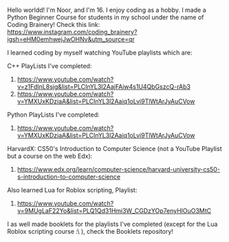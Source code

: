Hello worldd! I'm Noor, and I'm 16.
I enjoy coding as a hobby.
I made a Python Beginner Course for students in my school under the name of Coding Brainery! Check this link:
https://www.instagram.com/coding_brainery?igsh=eHM0emhwejJwOHNv&utm_source=qr

I learned coding by myself watching YouTube playlists which are:

C++ PlayLists I've completed:
1. https://www.youtube.com/watch?v=z1FdInL8sjg&list=PLCInYL3l2AajFAiw4s1U4QbGszcQ-rAb3
2. https://www.youtube.com/watch?v=YMXUxKDziaA&list=PLCInYL3l2Aaiq1oLvi9TlWtArJyAuCVow

Python PlayLists I've completed:
1. [https://www.youtube.com/watch?v=YMXUxKDziaA&list=PLCInYL3l2Aaiq1oLvi9TlWtArJyAuCVow
](http://youtube.com/watch?v=h3VCQjyaLws&list=PLuXY3ddo_8nzrO74UeZQVZOb5-wIS6krJ)

HarvardX: CS50's Introduction to Computer Science (not a YouTube Playlist but a course on the web Edx):
1. https://www.edx.org/learn/computer-science/harvard-university-cs50-s-introduction-to-computer-science

Also learned Lua for Roblox scripting, Playlist:
1. https://www.youtube.com/watch?v=9MUgLaF22Yo&list=PLQ1Qd31Hmi3W_CGDzYOp7enyHlOuO3MtC

I as well made booklets for the playlists I've completed (except for the Lua Roblox scripting course :\ ), check the Booklets repository!
<!--
**noorjabrr/noorjabrr** is a ✨ _special_ ✨ repository because its `README.md` (this file) appears on your GitHub profile.

Here are some ideas to get you started:

- 🔭 I’m currently working on ...
- 🌱 I’m currently learning ...
- 👯 I’m looking to collaborate on ...
- 🤔 I’m looking for help with ...
- 💬 Ask me about ...
- 📫 How to reach me: ...
- 😄 Pronouns: ...
- ⚡ Fun fact: ...
-->
